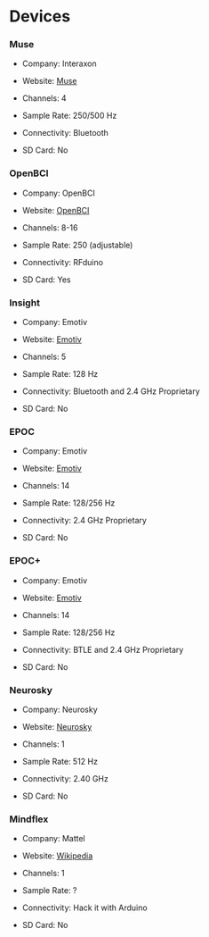 # Devices

### Muse

- Company: Interaxon

- Website: [Muse](http://www.choosemuse.com/)

- Channels: 4

- Sample Rate: 250/500 Hz

- Connectivity: Bluetooth

- SD Card: No


### OpenBCI

- Company: OpenBCI

- Website: [OpenBCI](http://openbci.com/)

- Channels: 8-16

- Sample Rate: 250 (adjustable)

- Connectivity: RFduino

- SD Card: Yes

### Insight

- Company: Emotiv

- Website: [Emotiv](https://emotiv.com/)

- Channels: 5

- Sample Rate: 128 Hz

- Connectivity: Bluetooth and 2.4 GHz Proprietary

- SD Card: No

### EPOC

- Company: Emotiv

- Website: [Emotiv](https://emotiv.com/)

- Channels: 14

- Sample Rate: 128/256 Hz

- Connectivity: 2.4 GHz Proprietary

- SD Card: No

### EPOC+

- Company: Emotiv

- Website: [Emotiv](https://emotiv.com/)

- Channels: 14

- Sample Rate: 128/256 Hz

- Connectivity: BTLE and 2.4 GHz Proprietary

- SD Card: No

### Neurosky

- Company: Neurosky

- Website: [Neurosky](http://store.neurosky.com/products/mindwave-1)

- Channels: 1

- Sample Rate: 512 Hz

- Connectivity: 2.40 GHz

- SD Card: No

### Mindflex

- Company: Mattel

- Website: [Wikipedia](https://en.wikipedia.org/wiki/Mindflex)

- Channels: 1

- Sample Rate: ?

- Connectivity: Hack it with Arduino

- SD Card: No
